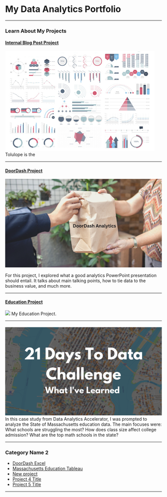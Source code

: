 # My Data Analytics Portfolio

---

### Learn About My Projects

#### [Internal Blog Post Project](/bank)
<img src="images/dummy_thumbnail.jpg?raw=true"/>
Tolulope is the 

---
#### [DoorDash Project](1673588418280.png)
<img src="images/DoorDash.png"/>
<https://www.linkedin.com/pulse/doordash-analysis-rick-mata/?trackingId=1TrDIKgSSYeoevKGD3hWXw%3D%3D>

For this project, I explored what a good analytics PowerPoint presentation should entail. It talks about main talking points, how to tie data to the business value, and much more.

---
#### [Education Project]()
<img src="images/Mass Education Pic.png" />
<https://www.linkedin.com/pulse/massachusetts-school-analytics-rick-mata/?trackingId=ogjZ3nLNQ%2BaTsiDIpuccYQ%3D%3D>
My Education Project. 


---
#### []()
[<img src="images/21 Days To Data Challenge What I've Learned Cover.png?raw=true"/>](https://www.linkedin.com/pulse/what-i-learned-21-days-data-avery-smith)
In this case study from Data Analytics Accelerator, I was prompted to analyze the State of Massachusetts education data. The main focuses were:
What schools are struggling the most?
How does class size affect college admission?
What are the top math schools in the state? 

---

### Category Name 2

- [DoorDash Excel](https://www.linkedin.com/pulse/doordash-analysis-rick-mata/?trackingId=3i6wD8dCQt2EYHZJw6ZvaQ%3D%3D)
- [Massachusetts Education Tableau](https://www.linkedin.com/pulse/massachusetts-school-analytics-rick-mata)
- [New project](/DoorDash.md)
- [Project 4 Title](http://example.com/)
- [Project 5 Title](http://example.com/)

---




